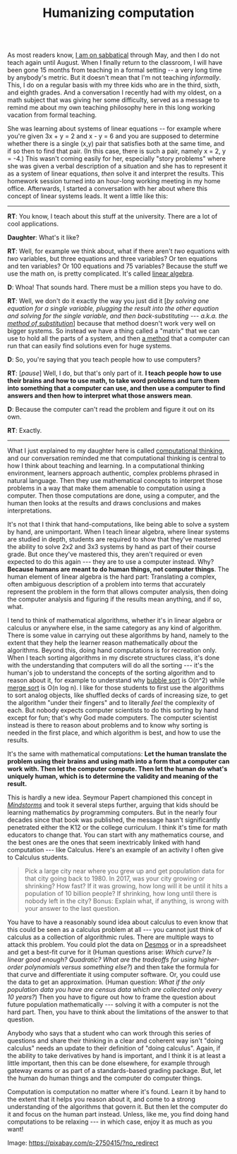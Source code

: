 ﻿---
title: "Humanizing computation"
excerpt: "Mathematics education needs an update in its ideas about the role of hand computation: Let the human do human things, and the computer do computer things."
comments: true
share: true
tags:
  - Teaching
  - Mathematics 
---

<img src="{{ site.url }}{{ site.baseurl }}/assets/images/brain-2750415_1280.png" alt="" class="full"> 


As most readers know, [I am on sabbatical](http://rtalbert.org/sabbatical) through May, and then I do not teach again until August. When I finally return to the classroom, I will have been gone 15 months from teaching in a formal setting -- a very long time by anybody's metric. But it doesn't mean that I'm not teaching _informally_. This, I do on a regular basis with my three kids who are in the third, sixth, and eighth grades. And a conversation I recently had with my oldest, on a math subject that was giving her some difficulty, served as a message to remind me about my own teaching philosophy here in this long working vacation from formal teaching. 

She was learning about systems of linear equations -- for example where you're given 3x + y = 2 and x - y = 6 and you are supposed to determine whether there is a single (x,y) pair that satisfies both at the same time, and if so then to find that pair. (In this case, there is such a pair, namely x = 2, y = -4.) This wasn't coming easily for her, especially "story problems" where she was given a verbal description of a situation and she has to represent it as a system of linear equations, _then_ solve it and interpret the results. This homework session turned into an hour-long working meeting in my home office. Afterwards, I started a conversation with her about where this concept of linear systems leads. It went a little like this:

---

**RT**: You know, I teach about this stuff at the university. There are a lot of cool applications. 

**Daughter**: What's it like?  

**RT**: Well, for example we think about, what if there aren't *two* equations with *two* variables, but three equations and three variables? Or ten equations and ten variables? Or 100 equations and 75 variables? Because the stuff we use the math on, is pretty complicated. It's called [linear algebra](https://en.wikipedia.org/wiki/Linear_algebra). 

**D**: Whoa! That sounds hard. There must be a million steps you have to do. 

**RT**: Well, we don't do it exactly the way you just did it [_by solving one equation for a single variable, plugging the result into the other equation and solving for the single variable, and then back-substituting --- a.k.a. the [method of substitution](https://www.mathportal.org/algebra/solving-system-of-linear-equations/substitution-method.php)_] because that method doesn't work very well on bigger systems. So instead we have a thing called a "matrix" that we can use to hold all the parts of a system, and then [a method](https://en.wikipedia.org/wiki/Gaussian_elimination) that a computer can run that can easily find solutions even for huge systems. 

**D**: So, you're saying that you teach people how to use computers? 

**RT**: [_pause_] Well, I do, but that's only part of it. **I teach people how to use their brains and how to use math, to take word problems and turn them into something that a computer can use, and then use a computer to find answers and then how to interpret what those answers mean**. 

**D**: Because the computer can't read the problem and figure it out on its own. 

**RT**: Exactly. 

---

What I just explained to my daughter here is called [computational thinking](https://en.wikipedia.org/wiki/Computational_thinking), and our conversation reminded me that computational thinking is central to how I think about teaching and learning. In a computational thinking environment, learners approach authentic, complex problems phrased in natural language. Then they use mathematical concepts to interpret those problems in a way that make them amenable to computation using a computer. Then those computations are done, using a computer, and the human then looks at the results and draws conclusions and makes interpretations. 

It's not that I think that hand-computations, like being able to solve a system by hand, are unimportant. When I teach linear algebra, where linear systems are studied in depth, students are required to show that they've mastered the ability to solve 2x2 and 3x3 systems by hand as part of their course grade. But once they've mastered this, they aren't required or even expected to do this again --- they are to use a computer instead. Why? **Because humans are meant to do human things, not computer things**. The human element of linear algebra is the hard part: Translating a complex, often ambiguous description of a problem into terms that accurately represent the problem in the form that allows computer analysis, then doing the computer analysis and figuring if the results mean anything, and if so, what.   

I tend to think of mathematical algorithms, whether it's in linear algebra or calculus or anywhere else, in the same category as any kind of algorithm. There is some value in carrying out these algorithms by hand, namely to the extent that they help the learner reason mathematically _about_ the algorithms. Beyond this, doing hand computations is for recreation only. When I teach sorting algorithms in my discrete structures class, it's done with the understanding that computers will do all the sorting --- it's the human's job to understand the concepts of the sorting algorithm and to reason about it, for example to understand why [bubble sort](https://en.wikipedia.org/wiki/Bubble_sort) is O(n^2) while [merge sort](https://en.wikipedia.org/wiki/Merge_sort) is O(n log n). I like for those students to first use the algorithms to sort analog objects, like shuffled decks of cards of increasing size, to get the algorithm "under their fingers" and to literally _feel_ the complexity of each. But nobody expects computer scientists to do this sorting by hand except for fun; that's why God made computers. The computer scientist instead is there to reason about problems and to know why sorting is needed in the first place, and which algorithm is best, and how to use the results.

It's the same with mathematical computations: **Let the human translate the problem using their brains and using math into a form that a computer can work with. Then let the computer compute. Then let the human do what's uniquely human, which is to determine the validity and meaning of the result.** 

This is hardly a new idea. Seymour Papert championed this concept in [_Mindstorms_](http://a.co/cdDYDY8) and took it several steps further, arguing that kids should be learning mathematics _by_ programming computers. But in the nearly four decades since that book was published, the message hasn't significantly penetrated either the K12 or the college curriculum. I think it's time for math educators to change that. You can start with any mathematics course, and the best ones are the ones that seem inextricably linked with hand computation --- like Calculus. Here's an example of an activity I often give to Calculus students. 

>Pick a large city near where you grew up and get population data for that city going back to 1980. In 2017, was your city growing or shrinking? How fast? If it was growing, how long will it be until it hits a population of 10 billion people? If shrinking, how long until there is nobody left in the city? Bonus: Explain what, if anything, is wrong with your answer to the last question. 

You have to have a reasonably sound idea about calculus to even know that this could be seen as a calculus problem at all --- you cannot just think of calculus as a collection of algorithmic rules. There are multiple ways to attack this problem. You could plot the data on [Desmos](http://www.desmos.com) or in a spreadsheet and get a best-fit curve for it (Human questions arise: *Which curve? Is linear good enough? Quadratic? What are the tradeoffs for using higher-order polynomials versus something else?*) and then take the formula for that curve and differentiate it using computer software. Or, you could use the data to get an approximation. (Human question: *What if the only population data you have are census data which are collected only every 10 years?*) Then you have to figure out how to frame the question about future population mathematically --- solving it with a computer is not the hard part. Then, you have to think about the limitations of the answer to that question. 

Anybody who says that a student who can work through this series of questions and share their thinking in a clear and coherent way isn't "doing calculus" needs an update to their definition of "doing calculus". Again, if the ability to take derivatives by hand is important, and I think it is at least a little important, then this can be done elsewhere, for example through gateway exams or as part of a standards-based grading package. But, let the human do human things and the computer do computer things. 

Computation is computation no matter where it's found. Learn it by hand to the extent that it helps you reason about it, and come to a strong understanding of the algorithms that govern it. But then let the computer do it and focus on the human part instead. Unless, like me, you find doing hand computations to be relaxing --- in which case, enjoy it as much as you want! 

Image: https://pixabay.com/p-2750415/?no_redirect 
